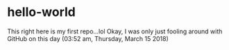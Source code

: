 # hello-world
This right here is my first repo...lol
Okay, I was only just fooling around with GitHub on this day (03:52 am, Thursday, March 15 2018)
